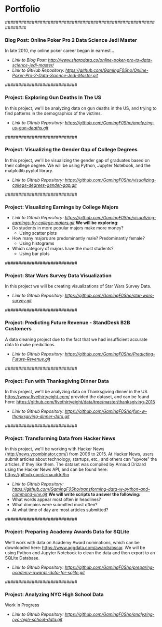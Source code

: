 # Portfolio
################################################################
### Blog Post: Online Poker Pro 2 Data Science Jedi Master
In late 2010, my online poker career began in earnest...
- *Link to Blog Post: http://www.sharpdata.co/online-poker-pro-to-data-science-jedi-master/*
- *Link to GitHub Repository: https://github.com/GamingF0Sho/Online-Poker-Pro-2-Data-Science-Jedi-Master.git*


###########################
### Project: Exploring Gun Deaths In The US
In this project, we'll be analyzing data on gun deaths in the US, and trying to find patterns in the demographics of the victims.
- *Link to Github Repository: https://github.com/GamingF0Sho/analyzing-us-gun-deaths.git*

###########################
### Project: Visualizing the Gender Gap of College Degrees
In this project, we'll be visualizing the gender gap of graduates based on their college degree. We will be using Python, Jupyter Notebook, and the matplotlib.pyplot library.
- *Link to Github Repository: https://github.com/GamingF0Sho/visualizing-college-degrees-gender-gap.git*

###########################
### Project: Visualizing Earnings by College Majors
- *Link to Github Repository: https://github.com/GamingF0Sho/visualizing-earnings-by-college-majors.git*
**We will be exploring:**
- Do students in more popular majors make more money?
  - Using scatter plots
- How many majors are predominantly male? Predominantly female?
  - Using histograms
- Which category of majors have the most students?
  - Using bar plots


###########################
### Project: Star Wars Survey Data Visualization
In this project we will be creating visualizations of Star Wars Survey Data.
- *Link to Github Repository: https://github.com/GamingF0Sho/star-wars-survey.git*

###########################
### Project: Predicting Future Revenue - StandDesk B2B Customers
A data cleaning project due to the fact that we had insufficient accurate data to make predictions.
- *Link to Github Repository: https://github.com/GamingF0Sho/Predicting-Future-Revenue.git*

###########################
### Project: Fun with Thanksgiving Dinner Data
In this project, we'll be analyzing data on Thanksgiving dinner in the US. https://www.fivethirtyeight.com/ provided the dataset, and can be found here: https://github.com/fivethirtyeight/data/tree/master/thanksgiving-2015
- *Link to Github Repository: https://github.com/GamingF0Sho/fun-w-thanksgiving-dinner-data.git*

###########################
### Project: Transforming Data from Hacker News
In this project, we'll be working with Hacker News (http://news.ycombinator.com/) from 2006 to 2015. At Hacker News, users submit articles about technology, startups, etc., and others can "upvote" the articles, if they like them. The dataset was compiled by Arnaud Drizard using the Hacker News API, and can be found here: https://github.com/arnauddri/hn
- *Link to Github Repository: https://github.com/GamingF0Sho/transforming-data-w-python-and-command-line.git*
**We will write scripts to answer the following:**
- What words appear most often in headlines?
- What domains were submitted most often?
- At what time of day are most articles submitted?

###########################
### Project: Preparing Academy Awards Data for SQLite
We'll work with data on Academy Award nominations, which can be downloaded here: https://www.aggdata.com/awards/oscar. We will be using Python and Jupyter Notebook to clean the data and then export to an SQLite Database.
- *Link to Github Repository: https://github.com/GamingF0Sho/preparing-academy-awards-data-for-sqlite.git*

###########################
### Project: Analyzing NYC High School Data
Work in Progress
- *Link to Github Repository: https://github.com/GamingF0Sho/analyzing-nyc-high-school-data.git*


